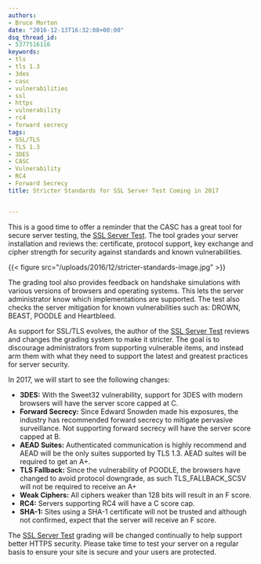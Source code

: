 ```yaml
---
authors:
- Bruce Morton
date: "2016-12-13T16:32:08+00:00"
dsq_thread_id:
- 5377516116
keywords:
- tls
- tls 1.3
- 3des
- casc
- vulnerabilities
- ssl
- https
- vulnerability
- rc4
- forward secrecy
tags:
- SSL/TLS
- TLS 1.3
- 3DES
- CASC
- Vulnerability
- RC4
- Forward Secrecy
title: Stricter Standards for SSL Server Test Coming in 2017


---
```

This is a good time to offer a reminder that the CASC has a great tool for secure server testing, the [SSL Server Test][1]. The tool grades your server installation and reviews the: certificate, protocol support, key exchange and cipher strength for security against standards and known vulnerabilities.

{{< figure src="/uploads/2016/12/stricter-standards-image.jpg" >}} 

The grading tool also provides feedback on handshake simulations with various versions of browsers and operating systems. This lets the server administrator know which implementations are supported. The test also checks the server mitigation for known vulnerabilities such as: DROWN, BEAST, POODLE and Heartbleed.

As support for SSL/TLS evolves, the author of the [SSL Server Test][1] reviews and changes the grading system to make it stricter. The goal is to discourage administrators from supporting vulnerable items, and instead arm them with what they need to support the latest and greatest practices for server security.

In 2017, we will start to see the following changes:

  * **3DES:** With the Sweet32 vulnerability, support for 3DES with modern browsers will have the server score capped at C.
  * **Forward Secrecy:** Since Edward Snowden made his exposures, the industry has recommended forward secrecy to mitigate pervasive surveillance. Not supporting forward secrecy will have the server score capped at B.
  * **AEAD Suites:** Authenticated communication is highly recommend and AEAD will be the only suites supported by TLS 1.3. AEAD suites will be required to get an A+.
  * **TLS Fallback:** Since the vulnerability of POODLE, the browsers have changed to avoid protocol downgrade, as such TLS\_FALLBACK\_SCSV will not be required to receive an A+
  * **Weak Ciphers:** All ciphers weaker than 128 bits will result in an F score.
  * **RC4:** Servers supporting RC4 will have a C score cap.
  * **SHA-1:** Sites using a SHA-1 certificate will not be trusted and although not confirmed, expect that the server will receive an F score.

The [SSL Server Test][1] grading will be changed continually to help support better HTTPS security. Please take time to test your server on a regular basis to ensure your site is secure and your users are protected.

 [1]: https://casecurity.ssllabs.com/
